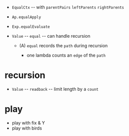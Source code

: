 - `EqualCtx` -- with `parentPairs` `leftParents` `rightParents`

- `Ap.equalApply`
- `Exp.equalEvaluate`

- `Value` -- `equal` -- can handle recursion

  - (A) `equal` records the `path` during recursion

    - one lambda counts an `edge` of the `path`

# recursion

- `Value` -- `readback` -- limit length by a `count`

# play

- play with fix & Y
- play with birds
